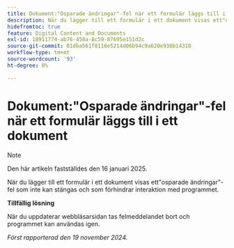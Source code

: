 ```yaml
---
title: Dokument:"Osparade ändringar"-fel när ett formulär läggs till i ett dokument
description: När du lägger till ett formulär i ett dokument visas ett"osparade ändringar"-fel som inte kan stängas och som förhindrar interaktion med programmet.
hidefromtoc: true
feature: Digital Content and Documents
exl-id: 18911774-ab76-458a-8c59-87695e151d2c
source-git-commit: 81dba561f8116e5214d06b94c9a620e938b14310
workflow-type: tm+mt
source-wordcount: '93'
ht-degree: 0%

---
```


# Dokument:&quot;Osparade ändringar&quot;-fel när ett formulär läggs till i ett dokument

>[!NOTE]
>
>Den här artikeln fastställdes den 16 januari 2025.

När du lägger till ett formulär i ett dokument visas ett&quot;osparade ändringar&quot;-fel som inte kan stängas och som förhindrar interaktion med programmet.

**Tillfällig lösning**

När du uppdaterar webbläsarsidan tas felmeddelandet bort och programmet kan användas igen.

_Först rapporterad den 19 november 2024._
